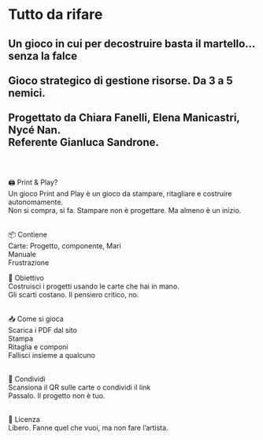 # Tutto da rifare
Un gioco in cui per decostruire basta il martello…senza la falce</br>
</br>
Gioco strategico di gestione risorse. 
Da 3 a 5 nemici. </br>
</br>
Progettato da Chiara Fanelli, Elena Manicastri, Nycé Nan. </br>
Referente Gianluca Sandrone. </br>
</br>
------------------------------------
</br>
🖨️ Print & Play? </br>
Un gioco Print and Play è un gioco da stampare, ritagliare e costruire autonomamente. </br>
Non si compra, si fa. Stampare non è progettare. Ma almeno è un inizio. </br>
</br>

📦 Contiene</br>
Carte: Progetto, componente, Mari </br>
Manuale </br>
Frustrazione</br>

🎯 Obiettivo </br>
Costruisci i progetti usando le carte che hai in mano. </br>
Gli scarti costano. Il pensiero critico, no. </br>
</br>

📥 Come si gioca </br>
Scarica i PDF dal sito </br>
Stampa </br>
Ritaglia e componi </br>
Fallisci insieme a qualcuno </br>
</br>

📱 Condividi </br>
Scansiona il QR sulle carte o condividi il link </br>
Passalo. Il progetto non è tuo. </br>
</br>

📄 Licenza </br>
Libero. Fanne quel che vuoi, ma non fare l’artista. 
